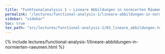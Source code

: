 ```yaml
---
title: "Funktionalanalysis 1 – Lineare Abbildungen in normierten Räumen"
permalink: "/lectures/functional-analysis-1/lineare-abbildungen-in-normierten-raeumen.html"
sidebar: "sidebar"
toc: true
tex_path: "src/lectures/functional-analysis-1/03_lineare_abbildungen.tex"
---
```


{% include lectures/functional-analysis-1/lineare-abbildungen-in-normierten-raeumen.html %}